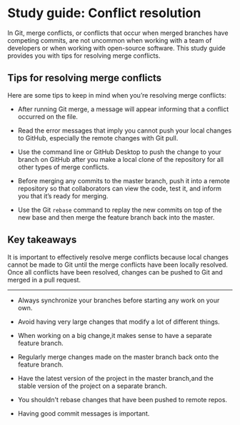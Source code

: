 # Study guide: Conflict resolution
In Git, merge conflicts, or conflicts that occur when merged branches have competing commits, are not uncommon when working with a team of developers or when working with open-source software. This study guide provides you with tips for resolving merge conflicts. 

## Tips for resolving merge conflicts

Here are some tips to keep in mind when you’re resolving merge conflicts: 

* After running Git merge, a message will appear informing that a conflict occurred on the file.

* Read the error messages that imply you cannot push your local changes to GitHub, especially the remote changes with Git pull. 

* Use the command line or GitHub Desktop to push the change to your branch on GitHub after you make a local clone of the repository for all other types of merge conflicts. 

* Before merging any commits to the master branch, push it into a remote repository so that collaborators can view the code, test it, and inform you that it’s ready for merging. 

* Use the Git `rebase` command to replay the new commits on top of the new base and then merge the feature branch back into the master.

## Key takeaways

It is important to effectively resolve merge conflicts because local changes cannot be made to Git until the merge conflicts have been locally resolved. Once all conflicts have been resolved, changes can be pushed to Git and merged in a pull request.

---

* Always synchronize your branches before starting any work on your own.

* Avoid having very large changes that modify a lot of different things.

* When working on a big change,it makes sense to have a separate feature branch.

* Regularly merge changes made on the master branch back onto the feature branch.

* Have the latest version of the project in the master branch,and the stable version of the project on a separate branch.

* You shouldn't rebase changes that have been pushed to remote repos.

* Having good commit messages is important.
